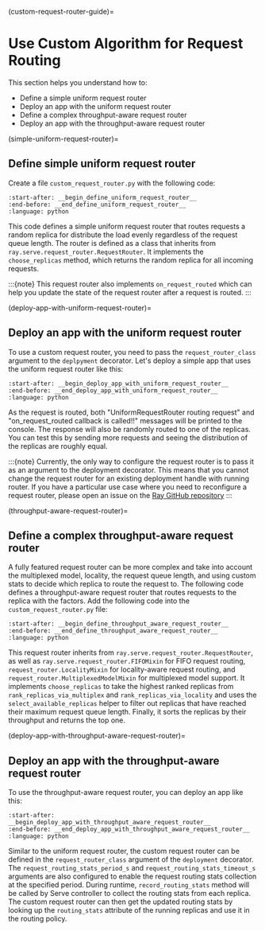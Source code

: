 (custom-request-router-guide)=
# Use Custom Algorithm for Request Routing

This section helps you understand how to:
- Define a simple uniform request router
- Deploy an app with the uniform request router
- Define a complex throughput-aware request router
- Deploy an app with the throughput-aware request router


(simple-uniform-request-router)=
## Define simple uniform request router
Create a file `custom_request_router.py` with the following code:

```{literalinclude} ../doc_code/custom_request_router.py
:start-after: __begin_define_uniform_request_router__
:end-before: __end_define_uniform_request_router__
:language: python
```
This code defines a simple uniform request router that routes requests a random replica
for distribute the load evenly regardless of the request queue length. The router is
defined as a class that inherits from `ray.serve.request_router.RequestRouter`. It
implements the `choose_replicas` method, which returns the random replica for all
incoming requests.

:::{note}
This request router also implements `on_request_routed` which can help you update the
state of the request router after a request is routed.
:::

(deploy-app-with-uniform-request-router)=
## Deploy an app with the uniform request router
To use a custom request router, you need to pass the `request_router_class` argument to
the `deplpyment` decorator. Let's deploy a simple app that uses the uniform request
router like this:

```{literalinclude} ../doc_code/custom_request_router_app.py
:start-after: __begin_deploy_app_with_uniform_request_router__
:end-before: __end_deploy_app_with_uniform_request_router__
:language: python
```

As the request is routed, both "UniformRequestRouter routing request" and
"on_request_routed callback is called!!" messages will be printed to the console. The
response will also be randomly routed to one of the replicas. You can test this by
sending more requests and seeing the distribution of the replicas are roughly equal.

:::{note}
Currently, the only way to configure the request router is to pass it as an argument to
the deployment decorator. This means that you cannot change the request router for an
existing deployment handle with running router. If you have a particular use case where
you need to reconfigure a request router, please open an issue on the
[Ray GitHub repository](https://github.com/ray-project/ray/issues)
:::

(throughput-aware-request-router)=
## Define a complex throughput-aware request router
A fully featured request router can be more complex and take into account the
multiplexed model, locality, the request queue length, and using custom stats to decide
which replica to route the request to. The following code defines a throughput-aware
request router that routes requests to the replica with the factors. Add the following
code into the `custom_request_router.py` file:

```{literalinclude} ../doc_code/custom_request_router.py
:start-after: __begin_define_throughput_aware_request_router__
:end-before: __end_define_throughput_aware_request_router__
:language: python
```

This request router inherits from `ray.serve.request_router.RequestRouter`, as well as
`ray.serve.request_router.FIFOMixin` for FIFO request routing,
`request_router.LocalityMixin` for locality-aware request routing, and
`request_router.MultiplexedModelMixin` for multiplexed model support. It implements
`choose_replicas` to take the highest ranked replicas from `rank_replicas_via_multiplex`
and `rank_replicas_via_locality` and uses the `select_available_replicas` helper to
filter out replicas that have reached their maximum request queue length. Finally, it
sorts the replicas by their throughput and returns the top one.

(deploy-app-with-throughput-aware-request-router)=
## Deploy an app with the throughput-aware request router
To use the throughput-aware request router, you can deploy an app like this:

```{literalinclude} ../doc_code/custom_request_router_app.py
:start-after: __begin_deploy_app_with_throughput_aware_request_router__
:end-before: __end_deploy_app_with_throughput_aware_request_router__
:language: python
```

Similar to the uniform request router, the custom request router can be defined in the
`request_router_class` argument of the `deployment` decorator. The
`request_routing_stats_period_s` and `request_routing_stats_timeout_s` arguments are
also configured to enable the request routing stats collection at the specified period.
During runtime, `record_routing_stats` method will be called by Serve controller to
collect the routing stats from each replica. The custom request router can then get the
updated routing stats by looking up the `routing_stats` attribute of the running
replicas and use it in the routing policy.
